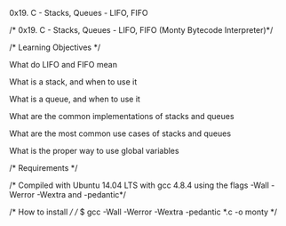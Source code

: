 0x19. C - Stacks, Queues - LIFO, FIFO
  
/* 0x19. C - Stacks, Queues - LIFO, FIFO (Monty Bytecode Interpreter)*/

/* Learning Objectives */

What do LIFO and FIFO mean

What is a stack, and when to use it

What is a queue, and when to use it

What are the common implementations of stacks and queues

What are the most common use cases of stacks and queues

What is the proper way to use global variables

 /*  Requirements */
 
 /* Compiled with Ubuntu 14.04 LTS with gcc 4.8.4 using the flags -Wall -Werror -Wextra and -pedantic*/

/* How to install */
/* $ gcc -Wall -Werror -Wextra -pedantic *.c -o monty */
